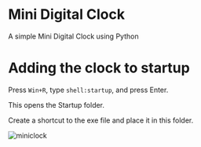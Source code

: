 # Mini Digital Clock
A simple Mini Digital Clock using Python

# Adding the clock to startup
Press `Win+R`, type `shell:startup`, and press Enter.

This opens the Startup folder.

Create a shortcut to the exe file and place it in this folder.<br>

![miniclock](https://github.com/user-attachments/assets/3da4f118-2b56-4a98-bd74-45bc7a91fcb3)

